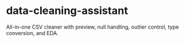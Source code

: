 # data-cleaning-assistant
All-in-one CSV cleaner with preview, null handling, outlier control, type conversion, and EDA.
